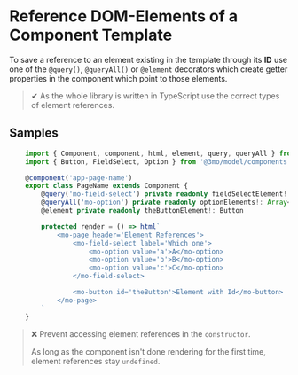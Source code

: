 # Reference DOM-Elements of a Component Template

To save a reference to an element existing in the template through its **ID** use one of the `@query()`, `@queryAll()` or `@element` decorators which create getter properties in the component which point to those elements.

> ✔ As the whole library is written in TypeScript use the correct types of element references.

## Samples

```typescript
	import { Component, component, html, element, query, queryAll } from '@3mo/model/library'
	import { Button, FieldSelect, Option } from '@3mo/model/components'

	@component('app-page-name')
	export class PageName extends Component {
		@query('mo-field-select') private readonly fieldSelectElement!: FieldSelect<string>
		@queryAll('mo-option') private readonly optionElements!: Array<Option<string>>
		@element private readonly theButtonElement!: Button

		protected render = () => html`
			<mo-page header='Element References'>
				<mo-field-select label='Which one'>
					<mo-option value='a'>A</mo-option>
					<mo-option value='b'>B</mo-option>
					<mo-option value='c'>C</mo-option>
				</mo-field-select>

				<mo-button id='theButton'>Element with Id</mo-button>
			</mo-page>
		`
	}
```

> ❌ Prevent accessing element references in the `constructor`.
>
> As long as the component isn't done rendering for the first time, element references stay `undefined`.
